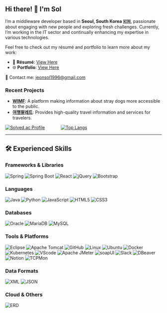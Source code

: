 ## Hi there! 👋 I'm **Sol**

I’m a middleware developer based in **Seoul, South Korea 🇰🇷**, passionate about engaging with new people and exploring fresh challenges.
Currently, I’m working in the IT sector and continually enhancing my expertise in various technologies.

Feel free to check out my résumé and portfolio to learn more about my work:
- 📄 **Résumé**: [View Here](https://docs.google.com/document/d/1bMLI4QCNwW-ZOQh6QggzzeF01tpa8BIuLHbSebAkw6g/edit?usp=sharing)
- 🌐 **Portfolio**: [View Here](https://docs.google.com/presentation/d/1oF5fgzs65jXM8eVU9dKH0qQ-9T03NLvSd9EK3ZsDXYA/edit?usp=sharing)

📧 Contact me: [jeonsol1996@gmail.com](mailto:jeonsol1996@gmail.com)

### Recent Projects
- [**WIMF**](https://github.com/2305PublicDataWebApp/WIMF): A platform making information about stray dogs more accessible to the public.
- [**여행팔레트**](https://github.com/2305PublicDataWebApp/TravelPalette): Provides high-quality travel information and services for travelers.

[![Solved.ac Profile](http://mazassumnida.wtf/api/v2/generate_badge?boj=pinetree2024)](https://solved.ac/pinetree2024/) &nbsp; &nbsp; &nbsp; &nbsp; &nbsp; &nbsp; [![Top Langs](https://github-readme-stats.vercel.app/api/top-langs/?username=JeonSol-Kor&theme=dark)](https://github.com/anuraghazra/github-readme-stats)

---

## 🛠 Experienced Skills

### **Frameworks & Libraries**
![Spring](https://img.shields.io/badge/Spring-6DB33F?style=for-the-badge&logo=spring&logoColor=white)
![Spring Boot](https://img.shields.io/badge/Spring%20Boot-6DB33F?style=for-the-badge&logo=spring-boot&logoColor=white)
![React](https://img.shields.io/badge/React-61DAFB?style=for-the-badge&logo=react&logoColor=black)
![jQuery](https://img.shields.io/badge/jQuery-0769AD?style=for-the-badge&logo=jquery&logoColor=white)
![Bootstrap](https://img.shields.io/badge/Bootstrap-563D7C?style=for-the-badge&logo=bootstrap&logoColor=white)

### **Languages**
![Java](https://img.shields.io/badge/Java-ED8B00?style=for-the-badge&logo=java&logoColor=white)
![Python](https://img.shields.io/badge/Python-3776AB?style=for-the-badge&logo=python&logoColor=white)
![JavaScript](https://img.shields.io/badge/JavaScript-F7DF1E?style=for-the-badge&logo=javascript&logoColor=black)
![HTML5](https://img.shields.io/badge/HTML5-E34F26?style=for-the-badge&logo=html5&logoColor=white)
![CSS3](https://img.shields.io/badge/CSS3-1572B6?style=for-the-badge&logo=css3&logoColor=white)

### **Databases**
![Oracle](https://img.shields.io/badge/Oracle-F80000?style=for-the-badge&logo=oracle&logoColor=white)
![MariaDB](https://img.shields.io/badge/MariaDB-003545?style=for-the-badge&logo=mariadb&logoColor=white)
![MySQL](https://img.shields.io/badge/MySQL-4479A1?style=for-the-badge&logo=mysql&logoColor=white)

### **Tools & Platforms**
![Eclipse](https://img.shields.io/badge/Eclipse-2C2255?style=for-the-badge&logo=eclipse&logoColor=white)
![Apache Tomcat](https://img.shields.io/badge/Apache%20Tomcat-F8DC75?style=for-the-badge&logo=apache-tomcat&logoColor=black)
![GitHub](https://img.shields.io/badge/GitHub-181717?style=for-the-badge&logo=github&logoColor=white)
![Linux](https://img.shields.io/badge/Linux-FCC624?style=for-the-badge&logo=linux&logoColor=black)
![Ubuntu](https://img.shields.io/badge/Ubuntu-E95420?style=for-the-badge&logo=ubuntu&logoColor=white)
![Docker](https://img.shields.io/badge/Docker-2496ED?style=for-the-badge&logo=docker&logoColor=white)
![Kubernetes](https://img.shields.io/badge/Kubernetes-326CE5?style=for-the-badge&logo=kubernetes&logoColor=white)
![VScode](https://img.shields.io/badge/VScode-007ACC?style=for-the-badge&logo=visual-studio-code&logoColor=white)
![Apache JMeter](https://img.shields.io/badge/Apache%20JMeter-D22128?style=for-the-badge&logo=apache-jmeter&logoColor=white)
![soapUI](https://img.shields.io/badge/soapUI-6DB33F?style=for-the-badge&logo=soapui&logoColor=white)
![Slack](https://img.shields.io/badge/Slack-4A154B?style=for-the-badge&logo=slack&logoColor=white)
![DBeaver](https://img.shields.io/badge/DBeaver-1E90FF?style=for-the-badge&logo=dbeaver&logoColor=white)
![Notion](https://img.shields.io/badge/Notion-000000?style=for-the-badge&logo=notion&logoColor=white)
![TCPMon](https://img.shields.io/badge/TCPMon-007ACC?style=for-the-badge&logo=protocol&logoColor=white)

### **Data Formats**
![XML](https://img.shields.io/badge/XML-9B6F6F?style=for-the-badge&logo=xml&logoColor=white)
![JSON](https://img.shields.io/badge/JSON-000000?style=for-the-badge&logo=json&logoColor=white)

### **Cloud & Others**
![ERD](https://img.shields.io/badge/ERD-0C4E9C?style=for-the-badge)
